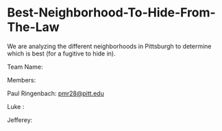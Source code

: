 # Best-Neighborhood-To-Hide-From-The-Law
We are analyzing the different neighborhoods in Pittsburgh to determine which is best (for a fugitive to hide in).

Team Name: 


Members:


   Paul Ringenbach: pmr28@pitt.edu
  
   Luke :
  
   Jefferey:
  
  
  

